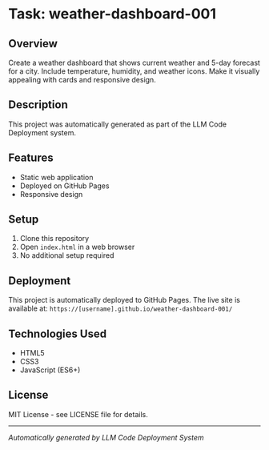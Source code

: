 # Task: weather-dashboard-001

## Overview
Create a weather dashboard that shows current weather and 5-day forecast for a city. Include temperature, humidity, and weather icons. Make it visually appealing with cards and responsive design.

## Description
This project was automatically generated as part of the LLM Code Deployment system.

## Features
- Static web application
- Deployed on GitHub Pages
- Responsive design

## Setup
1. Clone this repository
2. Open `index.html` in a web browser
3. No additional setup required

## Deployment
This project is automatically deployed to GitHub Pages. The live site is available at:
`https://[username].github.io/weather-dashboard-001/`

## Technologies Used
- HTML5
- CSS3
- JavaScript (ES6+)

## License
MIT License - see LICENSE file for details.

---

*Automatically generated by LLM Code Deployment System*